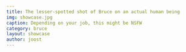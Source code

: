 ```yaml
---
title: The lesser-spotted shot of Bruce on an actual human being
img: showcase.jpg
caption: Depending on your job, this might be NSFW
category: bruce
layout: showcase
author: joost
---
```

